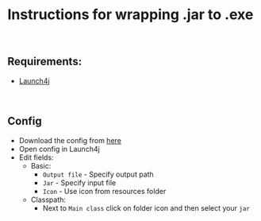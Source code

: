# Instructions for wrapping .jar to .exe

<br>

## Requirements:
- [Launch4j](https://sourceforge.net/projects/launch4j/files/launch4j-3/3.12/)

<br>

## Config
- Download the config from [here](https://pastebin.com/icmGV4nk)
- Open config in Launch4j
- Edit fields:
  - Basic:
    - `Output file` - Specify output path
    - `Jar` - Specify input file
    - `Icon` - Use icon from resources folder
  - Classpath:
    - Next to `Main class` click on folder icon and then select your `jar`
